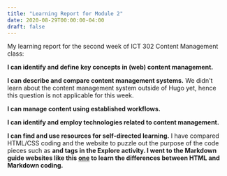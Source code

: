 ```yaml
---
title: "Learning Report for Module 2"
date: 2020-08-29T00:00:00-04:00
draft: false
---
```


My learning report for the second week of ICT 302 Content Management class:

**I can identify and define key concepts in (web) content management.**



**I can describe and compare content management systems.**
We didn't learn about the content management system outside of Hugo yet, hence this question is not applicable for this week. 


**I can manage content using established workflows.**



**I can identify and employ technologies related to content management.**



**I can find and use resources for self-directed learning.**
I have compared HTML/CSS coding and the website to puzzle out the purpose of the code pieces such as <strong> and <td> tags in the Explore activity. I went to the Markdown guide websites like this [one](https://daringfireball.net/projects/markdown/basics) to learn the differences between HTML and Markdown coding. 
